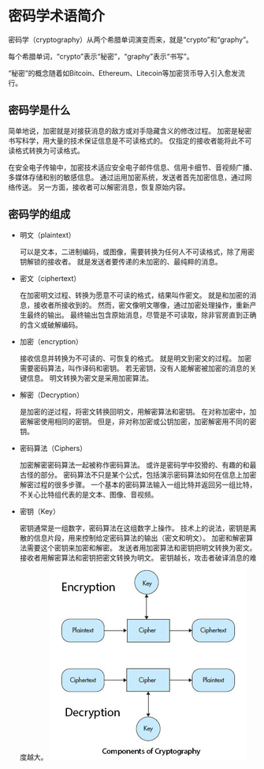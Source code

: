 # 密码学术语简介

密码学（cryptography）从两个希腊单词演变而来，就是“crypto”和“graphy”。

每个希腊单词，“crypto”表示“秘密”，“graphy”表示“书写”。

“秘密”的概念随着如Bitcoin、Ethereum、Litecoin等加密货币导入引入愈发流行。

## 密码学是什么

简单地说，加密就是对接获消息的敌方或对手隐藏含义的修改过程。
加密是秘密书写科学，用大量的技术保证信息是不可读格式的。
仅指定的接收者能将此不可读格式转换为可读格式。

在安全电子传输中，加密技术适应安全电子邮件信息、信用卡细节、音视频广播、多媒体存储和别的敏感信息。
通过运用加密系统，发送者首先加密信息，通过网络传送。
另一方面，接收者可以解密消息，恢复原始内容。

## 密码学的组成

- 明文（plaintext）

    可以是文本，二进制编码，或图像，需要转换为任何人不可读格式，除了用密钥解锁的接收者。
    就是发送者要传递的未加密的、最纯粹的消息。

- 密文（ciphertext）

    在加密明文过程、转换为愿意不可读的格式，结果叫作密文。
    就是和加密的消息，接收者所接收到的。
    然而，密文像明文哪像，通过加密处理操作，重新产生最终的输出。
    最终输出包含原始消息，尽管是不可读取，除非官房直到正确的含义或破解编码。

- 加密（encryption）

    接收信息并转换为不可读的、可恢复的格式。
    就是明文到密文的过程。
    加密需要密码算法，叫作译码和密钥。
    若无密钥，没有人能解密被加密的消息的关键信息。
    明文转换为密文是采用加密算法。

- 解密（Decryption）

    是加密的逆过程，将密文转换回明文，用解密算法和密钥。
    在对称加密中，加密解密使用相同的密钥。
    但是，非对称加密或公钥加密，加密解密用不同的密钥。

- 密码算法（Ciphers）

    加密解密密码算法一起被称作密码算法。
    或许是密码学中狡猾的、有趣的和最古怪的部分。
    密码算法不只是某个公式，包括演示密码算法如何在信息上加密解密过程的很多步骤。
    一个基本的密码算法输入一组比特并返回另一组比特，不关心比特组代表的是文本、图像、音视频。

- 密钥（Key）

    密钥通常是一组数字，密码算法在这组数字上操作。
    技术上的说法，密钥是离散的信息片段，用来控制给定密码算法的输出（密文和明文）。
    加密和解密算法需要这个密钥来加密和解密。
    发送者用加密算法和密钥把明文转换为密文。
    接收者用解密算法和密钥把密文转换为明文。
    密钥越长，攻击者破译消息的难度越大。
    ![](./media/cryptography-components.jpg)